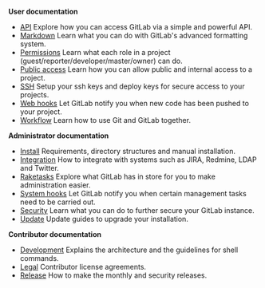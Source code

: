 **User documentation**

+ [API](api/README.md) Explore how you can access GitLab via a simple and powerful API.
+ [Markdown](markdown/markdown.md) Learn what you can do with GitLab's advanced formatting system.
+ [Permissions](permissions/permissions.md) Learn what each role in a project (guest/reporter/developer/master/owner) can do.
+ [Public access](public_access/public_access.md) Learn how you can allow public and internal access to a project.
+ [SSH](ssh/README.md) Setup your ssh keys and deploy keys for secure access to your projects.
+ [Web hooks](web_hooks/web_hooks.md) Let GitLab notify you when new code has been pushed to your project.
+ [Workflow](workflow/README.md) Learn how to use Git and GitLab together.

**Administrator documentation**

+ [Install](install/README.md) Requirements, directory structures and manual installation.
+ [Integration](integration/README.md) How to integrate with systems such as JIRA, Redmine, LDAP and Twitter.
+ [Raketasks](raketasks/README.md) Explore what GitLab has in store for you to make administration easier.
+ [System hooks](system_hooks/system_hooks.md) Let GitLab notify you when certain management tasks need to be carried out.
+ [Security](security/README.md) Learn what you can do to further secure your GitLab instance.
+ [Update](update/README.md) Update guides to upgrade your installation.

**Contributor documentation**

+ [Development](development/README.md) Explains the architecture and the guidelines for shell commands.
+ [Legal](legal/README.md) Contributor license agreements.
+ [Release](release/README.md) How to make the monthly and security releases.
